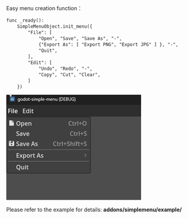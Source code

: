 Easy menu creation function：


```gdscript
func _ready():
	SimpleMenuObject.init_menu({
		"File": [
			"Open", "Save", "Save As", "-",
			{"Export As": [ "Export PNG", "Export JPG" ] }, "-",
			"Quit",
		],
		"Edit": [
			"Undo", "Redo", "-",
			"Copy", "Cut", "Clear",
		]
	})
```

![](addons/simplemenu/images/2024-04-07_081721.png)


Please refer to the example for details: **addons/simplemenu/example/**
